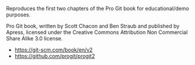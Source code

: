 Reproduces the first two chapters of the Pro Git book for educational/demo purposes.

Pro Git book, written by Scott Chacon and Ben Straub and published by Apress, licensed under the Creative Commons Attribution Non Commercial Share Alike 3.0 license.
- https://git-scm.com/book/en/v2
- https://github.com/progit/progit2
